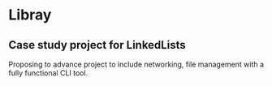 # Libray
## Case study project for LinkedLists

Proposing to advance project to include networking, file management
with a fully functional CLI tool.

